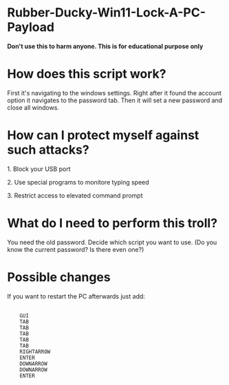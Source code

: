 # Rubber-Ducky-Win11-Lock-A-PC-Payload  
<b>Don't use this to harm anyone. This is for educational purpose only</b>  

<h1>How does this script work?</h1>
First it's navigating to the windows settings. Right after it found the account option it navigates to the password tab. Then it will set a new password and close all windows.

<h1>How can I protect myself against such attacks?</h1>
<p>1. Block your USB port</p>
<p>2. Use special programs to monitore typing speed</p>
<p>3. Restrict access to elevated command prompt</p>

<h1>What do I need to perform this troll?</h1>
You need the old password. Decide which script you want to use. (Do you know the current password? Is there even one?)

<h1>Possible changes</h1>
If you want to restart the PC afterwards just add:

<pre>
  <code>
    GUI
    TAB
    TAB
    TAB
    TAB
    TAB
    RIGHTARROW
    ENTER
    DOWNARROW
    DOWNARROW
    ENTER
  </code>
</pre>
